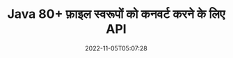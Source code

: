 ---
############################# Static ############################
layout: "product"
date: 2022-11-05T05:07:28
draft: false

product: "Conversion"
product_tag: "conversion"
platform: Java
platform_tag: java

############################# Head ############################
head_title: "Java दस्तावेज़ रूपांतरण API | पीडीएफ वर्ड एक्सेल पीपीटीएक्स एचटीएमएल इमेज कन्वर्ट करें"
head_description: "Java दस्तावेज़ रूपांतरण API. पीडीएफ वर्ड DOC DOCX, एक्सेल स्प्रेडशीट पीपीटी पीपीटीएक्स, एचटीएमएल, पीएसडी, एमपीटी एमपीपी, ईमेल एमएसजी ईएमएलएक्स, ऑटोकैड और छवि फ़ाइल स्वरूपों को कनवर्ट करें।"

############################# Header ############################
title: "Java 80+ फ़ाइल स्वरूपों को कनवर्ट करने के लिए API"
description: "दस्तावेज़ और छवि रूपांतरण कार्यक्षमता को Java अनुप्रयोगों में एकीकृत करने के लिए सरल एपीआई बिना किसी बाहरी सॉफ़्टवेयर को स्थापित किए।"
button:
    enable: true
    icon: "fas fa-arrow-down"
    label: "नि: शुल्क परीक्षण डाउनलोड करें"
    link: "https://downloads.groupdocs.com/conversion/java"

############################# SubMenu ############################
submenu:
    enable: true
    
    left:
        img_alt: "GroupDocs.Conversion for Java"
        image: "https://www.groupdocs.cloud/templates/groupdocs/images/product-logos/groupdocs-conversion-java.png"
        product: "GroupDocs.Conversion"
        platform: "Java"

    middle:
        button:
            # button loop
            - link: "#overview"
              text: "अवलोकन"

            # button loop
            - link: "#features"
              text: "विशेषताएँ"

            # button loop
            - link: "#support"
              text: "सहायता"

            # button loop
            - link: "https://products.groupdocs.app/conversion"
              text: "लाइव डेमो"

            # button loop
            - link: "https://purchase.groupdocs.com/pricing/conversion/java"
              text: "मूल्य निर्धारण"

    right:
        link_download: "https://downloads.groupdocs.com/conversion"
        link_learn: "https://docs.groupdocs.com/conversion/java/"
        link_buy: "https://purchase.groupdocs.com"

############################# Overview ############################
overview:
    enable: true
    content: |
      GroupDocs.Conversion for Java अतिरिक्त सॉफ़्टवेयर इंस्टॉल किए बिना आपके जावा एप्लिकेशन में छवियों और दस्तावेज़ स्वरूपों को प्रदर्शित करने के लिए दस्तावेज़ रूपांतरण API के एक शक्तिशाली सेट को जोड़ती है। यह मूल रूप से दस्तावेज़ों को रास्टराइज़ करता है और एक ट्रू-टेक्स्ट, उच्च-निष्ठा आउटपुट प्रदान करते हुए दस्तावेज़ देखने की गुणवत्ता बढ़ाने के लिए उन्हें SVG+HTML+CSS में परिवर्तित करता है। दस्तावेज़ रेंडरिंग एपीआई का उपयोग करना - पीडीएफ, एचटीएमएल, एक्सएमएल, माइक्रोसॉफ्ट ऑफिस वर्ड, एक्सेल वर्कशीट, पावरपॉइंट प्रेजेंटेशन, आउटलुक ईमेल, विसिओ डायग्राम, प्रोजेक्ट, मेटाफाइल्स, इमेज और विभिन्न अन्य फाइल फॉर्मेट को आसानी से और कम प्रोग्रामिंग खतरों के साथ देखें। यह पासवर्ड से सुरक्षित फाइलों को भी प्रदर्शित कर सकता है और प्रतिपादन के बाद HTML, छवि या पीडीएफ फॉर्म के रूप में दस्तावेज़ प्रतिनिधित्व प्राप्त करने की अनुमति देता है। हमारी फ़ाइल रूपांतरण लाइब्रेरी काफी अनुकूलन योग्य है, क्योंकि यह आपको पूरे दस्तावेज़ को प्रदर्शित करने की अनुमति देती है, या प्रक्रिया को गति देने के लिए इसे आंशिक रूप से प्रस्तुत करती है। Java API के लिए GroupDocs.Conversion के माध्यम से, आप एक स्प्रेडशीट में पृष्ठ, विशिष्ट सेल श्रेणी देख सकते हैं या यहां तक ​​कि PDF और CAD जैसे स्वरूपों में एक व्यक्तिगत दस्तावेज़ परत प्रस्तुत कर सकते हैं।

      GroupDocs.Conversion for Java API आपको समर्थित फ़ाइल स्वरूपों के लिए एनोटेशन या टिप्पणियों के साथ/बिना दस्तावेज़ प्रस्तुत करने की अनुमति देता है। यह आपको कस्टम फ़ॉन्ट निर्देशिका जोड़ने और मूल दस्तावेज़ जानकारी जैसे फ़ाइल टाइप, एक्सटेंशन, नाम, पेजकाउंट इत्यादि निकालने में सक्षम बनाता है।
    tabs:
      enable: true
      
      ## TAB ONE ##
      tab_one:
        description: |
          GroupDocs.Conversion for Java का अवलोकन निम्नलिखित है:
        
        right:
          enable: true
          icon: "fab fa-html5"
          title: "अवलोकन"
          content: |
            * ऑटो-डिटेक्ट फ़ाइल प्रकार
            * दस्तावेज़ कनवर्ट करें
            * प्रस्तुतियों को रूपांतरित करें
            * स्प्रेडशीट कन्वर्ट करें
            * रेखापुंज छवियों को कनवर्ट करें
            * पीडीएफ दस्तावेजों को कनवर्ट करें
            * अन्य प्रारूपों में कनवर्ट करें
            * वॉटरमार्क लागू करें
            * फ़ाइल पासवर्ड निर्दिष्ट करें
            * रूपांतरण अनुकूलित करें

      ## TAB TWO ##
      tab_two:
        description: |
          GroupDocs.Conversion for Java सभी लोकप्रिय और आमतौर पर उपयोग किए जाने वाले [दस्तावेज़ फ़ाइल स्वरूपों](https://docs.groupdocs.com/conversion/net/supported-document-formats/) के बीच रूपांतरण का समर्थन करता है।

        left:
          enable: true
          table:
            # table loop
            - title: "से कनवर्ट करें:"
              content: |
                * **दस्तावेज़**: DOC, DOCX, DOCM, DOT, DOTX, DOTM, RTF, TXT, ODT, OTT
                * **स्प्रेडशीट**: XLS, XLSX, XLSM, XLSB, CSV, XLS2003, ODS, TSV, XLT, XLTX, XLTM, XLAM, FODS, SXC
                * **प्रस्तुतिकरण**: पीपीटी, पीपीटीएक्स, पीपीएस, पीपीएसएक्स, ओडीपी, पीओटी, पीओटीएक्स, पीओटीएम, पीपीटीएम, पीपीएसएम, एफओडीपी
                * **छवियां**: TIF, TIFF, JPG, JPEG, PNG, GIF, BMP, ICO, DIB, JPC, JPEG-LS, JPEG2000
                **पोर्टेबल**: पीडीएफ, एक्सपीएस, ओएक्सपीएस, ईपीयूबी
                * **एचटीएमएल**: एचटीएम, एचटीएमएल, एमएचटीएम
                **मेटाफाइल**: ईएमजेड, डब्ल्यूएमजेड
                **फोटोशॉप**: PSD
                **परियोजना**: एमपीपी, एमपीटी, एमपीएक्स
                **आउटलुक**: पीएसटी, ओएसटी
                **ईमेल**: एमएसजी, ईएमएल, ईएमएलएक्स
                * **आरेख**: वीएसडी, वीएसडीएक्स, वीएसडीएम, वीएसएस, वीएसएसएम, वीएसटी, वीएसटीएम, वीएसएक्स, वीटीएक्स, वीडीडब्ल्यू, वीडीएक्स, एसवीजी, एसवीजीजेड
                * **ऑटोकैड**: डीएक्सएफ, डीडब्ल्यूजी, डीडब्ल्यूएफ, एसटीएल, आईएफसी, डीडब्ल्यूटी
                **पोस्टस्क्रिप्ट**: ईपीएस, पीएस, पीएसएल, सीजीएम
                **कोरलड्रा**: सीडीआर, सीएमएक्स
                **अन्य**: वीसीएफ, पीएलटी, एलजीएस, ओटीजी, एमडी, एआई, लॉग

        right:
          enable: true
          table:
            # table loop
            - title: "में बदलो:"
              content: |
                * **दस्तावेज़**: DOC, DOCX, DOCM, DOT, DOTX, DOTM, RTF, TXT, ODT, OTT
                * **स्प्रेडशीट**: XLS, XLSX, XLSM, XLSB, CSV, XLS2003, TSV, XLTX, ODS, XLAM, FODS, DIF, SXC
                **प्रस्तुतिकरण**: पीपीटी, पीपीटीएक्स, पीपीएस, पीपीएसएक्स, ओडीपी, पीओटीएक्स, पीओटीएम, पीपीटीएम, पीपीएसएम, एफओडीपी
                * **छवियां**: टीआईएफ, टीआईएफएफ, जेपीजी, जेपीईजी, पीएनजी, जीआईएफ, बीएमपी, आईसीओ, जेपीईजी2000
                * **मेटाफाइल**: EMF, WMF, EMZ, WMZ
                * **आरेख**: एसवीजीजेड
                **पोर्टेबल**: पीडीएफ, एक्सपीएस
                * **एचटीएमएल**: एचटीएम, एचटीएमएल, एमएचटीएम
                **अन्य**: एमडी

      ## TAB THREE ##
      tab_three:
        description: |
          GroupDocs.Conversion for Java निम्नलिखित ऑपरेटिंग सिस्टम, फ्रेमवर्क और पैकेज मैनेजरों का समर्थन करता है:
      
        left:
          enable: true
          table:
            # table loop
            - icon: "fab fa-windows"
              title: "ऑपरेटिंग सिस्टम"
              content: |
                Windows Desktop, Windows Server, Linux, MacOS

            # table loop
            - icon: "fas fa-code"
              title: "समर्थित चौखटे"
              content: |
                Java runtime: J2SE 6.0 and above

        right:
          enable: true
          table:
            # table loop
            - icon: "fas fa-box"
              title: "पैकेज प्रबंधक"
              content: |
                Maven

            # table loop
            - icon: "fas fa-tools"
              title: "पैकेज प्रबंधक"
              content: |
                NetBeans, Intellij IDEA, Eclipse, etc.

############################# Features ############################
features:
    enable: true
    title: "GroupDocs.Conversion for Java विशेषताएं"

    feature:
      # feature loop
      - icon: "fas fa-copy"
        content: "आसान एकीकरण और पैमाइश लाइसेंसिंग"

      # feature loop
      - icon: "fas fa-eye"
        content: "शब्दों, स्लाइड या सेल में कनवर्ट करते समय डिफ़ॉल्ट ज़ूम विकल्प सेट करें"

      # feature loop
      - icon: "fas fa-bolt"
        content: "सभी लोकप्रिय रेखापुंज छवि प्रारूपों में/से कनवर्ट करें और छवि डीपीआई, ऊंचाई और चौड़ाई असाइन करें"
      
      # feature loop
      - icon: "fas fa-file-powerpoint"
        content: "पीडीएफ और छवि को ग्रेस्केल में बदलें और वेब के लिए पीडीएफ दस्तावेज़ को रैखिक करें"

      # feature loop
      - icon: "fas fa-code"
        content: "Word में PDF/XPS रूपांतरण में बुकमार्क स्तर, शीर्षक स्तर और विस्तारित स्तर निर्दिष्ट करें"

      # feature loop
      - icon: "fas fa-cloud"
        content: "पाठ के पीछे प्रदर्शित करने के लिए परिवर्तित दस्तावेज़ में वॉटरमार्क को पृष्ठभूमि के रूप में कॉन्फ़िगर करें और रखें"

      # feature loop
      - icon: "fas fa-remove-format"
        content: "ईमेल से रूपांतरण के दौरान ईमेल हैडर प्रस्तुत करें"

      # feature loop
      - icon: "fas fa-comment-slash"
        content: "दस्तावेज़ रूपांतरण के दौरान कस्टम फ़ॉन्ट निर्देशिकाएँ और स्पष्ट रूप से लोड / स्थानापन्न फ़ॉन्ट सेट करें"

      # feature loop
      - icon: "fas fa-location-arrow"
        content: "दस्तावेज़, स्लाइड और स्प्रेडशीट रूपांतरण के लिए गुम फ़ॉन्ट्स को बदलने के लिए डिफ़ॉल्ट फ़ॉन्ट सेट करें"

      # feature loop
      - icon: "fas fa-border-all"
        content: ""

      # feature loop
      - icon: "fas fa-wrench"
        content: "स्प्रैडशीट को ग्रिड-लाइनों के साथ कनवर्ट करें और रूपांतरण के दौरान स्लाइड से टिप्पणियां निकालें"

      # feature loop
      - icon: "fas fa-columns"
        content: "पीडीएफ प्रारूप के रूप में विशिष्ट दस्तावेज़ पृष्ठों को कनवर्ट करें और स्प्रेडशीट में विशिष्ट सेल रेंज को कनवर्ट करें"

      # feature loop
      - icon: "fas fa-file-word"
        content: "स्प्रैडशीट परिवर्तित करते समय छिपी हुई शीट दिखाएं और खाली पंक्तियों और स्तंभों को छोड़ें"

      # feature loop
      - icon: "fas fa-envelope"
        content: "दस्तावेज़ के कुल पृष्ठों की गणना करें और रूपांतरण के दौरान असुरक्षित दस्तावेज़ में पासवर्ड सेट करें"

      # feature loop
      - icon: "fas fa-print"
        content: "पीडीएफ से एनोटेशन और एंबेडेड फाइलों को हटाने का विकल्प"

      # feature loop
      - icon: "fas fa-file-archive"
        content: "HTML में कनवर्ट करते समय HTML 5 अनुरूप मार्कअप बनाएं"

      # feature loop
      - icon: "fas fa-lock"
        content: "स्रोत प्रकार का स्वतः पता लगाएं और स्ट्रीम से कनवर्ट करते समय सभी संभावित रूपांतरण लौटाएं"

      # feature loop
      - icon: "fas fa-file-code"
        content: "पीडीएफ या एचटीएमएल में कनवर्ट करते समय प्रत्येक पृष्ठ को अलग स्ट्रीम में वापस करने की क्षमता"
      
      # feature loop
      - icon: "fas fa-fill-drip"
        content: "Word से कनवर्ट करते समय मार्कअप, टिप्पणियां और ट्रैक परिवर्तन दिखाएं/छुपाएं"

      # feature loop
      - icon: "fas fa-file-excel"
        content: "छायांकन विकल्प के साथ DOCX से Tiff G3 रूपांतरण"

      # feature loop
      - icon: "fas fa-heading"
        content: "सीएडी दस्तावेज़ से कनवर्ट करते समय विशिष्ट लेआउट कनवर्ट करें"

      # feature loop
      - icon: "fas fa-project-diagram"
        content: "फ़ाइल में कनवर्ट किए गए दस्तावेज़ को सहेजते समय स्वचालित नामकरण"

      # feature loop
      - icon: "fas fa-cube"
        content: "एपीआई के उपयोग के आधार पर बिल किए जाने के लिए समर्थित मीटर्ड लाइसेंसिंग"

      # feature loop
      - icon: "fab fa-uncharted"
        content: "डायग्राम को वर्ड प्रोसेसिंग फाइल फॉर्मेट में बदलें"
      
      # feature loop
      - icon: "fab fa-uncharted"
        content: "HTML को वर्डप्रोसेसिंग दस्तावेज़ में कनवर्ट करते समय पेज नंबर जोड़ें"

      # feature loop
      - icon: "fab fa-uncharted"
        content: "XML दस्तावेज़ों को बिना परिवर्तन के किसी भी प्रारूप में कनवर्ट करें"

      # feature loop
      - icon: "fab fa-uncharted"
        content: "क्लाइंट-साइड एप्लिकेशन से सीधे फ़ाइल रूपांतरण प्रगति की निगरानी करें (प्रारंभ, समाप्ति)"

    more_feature:
      # more_feature_loop
      - title: "जावा का उपयोग करके आसान दस्तावेज़ प्रारूप रूपांतरण"
        content: |
          आप GroupDocs.Conversion for Java API का उपयोग करके अनेक प्रकार के दस्तावेज़ों के फ़ाइल स्वरूप को रूपांतरित कर सकते हैं। यहां आपको जावा का उपयोग करके मूल दस्तावेज़ रूपांतरण करने के लिए कोड की कुछ पंक्तियों के साथ प्रस्तुत किया गया है।  
            
          {features.more_feature.step1} 
          {features.more_feature.step2} 
          {features.more_feature.step3} 
            
          ```java    
           // रूपांतरण के लिए स्रोत फ़ाइल DOCX लोड करें
          Converter converter = new Converter("input.docx");
          // लक्ष्य प्रारूप PDF के लिए रूपांतरण विकल्प तैयार करें
          ConvertOptions convertOptions = new FileType().fromExtension("pdf").getConvertOptions();
          // PDF प्रारूप में कनवर्ट करें
          converter.convert("output.pdf", convertOptions);
          ```
            
      # more_feature_loop
      - title: "URL से दस्तावेज़ पढ़ें या रूपांतरण के लिए पथ"
        content: "GroupDocs.Conversion for Java API का उपयोग करके, आप फ़ाइल पथ के साथ-साथ URL से इनपुट दस्तावेज़ पढ़ सकते हैं। जबकि आप आउटपुट दस्तावेज़ को फ़ाइल के रूप में सहेज सकते हैं या आउटपुट को सीधे स्ट्रीम में भेज सकते हैं।"

      # more_feature_loop
      - title: "व्यापक तकनीकी सहायता"
        content: |
          GroupDocs.Conversion for Java एक सरल और सटीक एपीआई है जिसे आप अपने जावा-आधारित अनुप्रयोगों में बहुत आसानी से एकीकृत कर सकते हैं। हालांकि, आपको कुछ ही समय में तैयार करने और चलाने के लिए, हम कोड नमूने और व्यापक एपीआई दस्तावेज का पालन करने में आसान भी प्रदान करते हैं।  
            
          * PdfA_1A
          * PdfA_1B
          * PdfA_2A
          * PdfA_3A
          * PdfA_2B
          * PdfA_2U
          * PdfA_3B
          * PdfA_3U
          * v1_3
          * v1_4
          * v1_5
          * v1_6
          * v1_7
          * PdfX_1A
          * PdfX3

############################# Support ############################
support:
    enable: true

############################# Solutions ############################
solutions:
    enable: true
    title: "GroupDocs.Conversion अन्य लोकप्रिय विकास परिवेशों के लिए दस्तावेज़ रूपांतरण API प्रदान करता है"

    solution:
        # solution loop
        - img_alt: "GroupDocs. .NET के लिए रूपांतरण"
          image: "https://www.groupdocs.cloud/templates/groupdocs/images/product-logos/groupdocs-conversion-net.png"
          product: "GroupDocs.Conversion"
          platform: "।जाल"
          link: "/रूपांतरण/नेट/"

############################# Back to top ###############################
back_to_top:
  enable: true
---